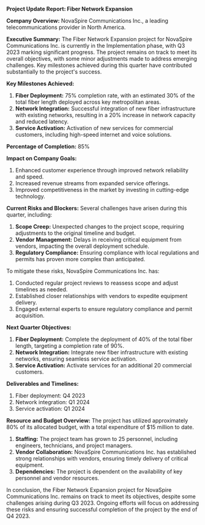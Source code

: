 **Project Update Report: Fiber Network Expansion**

**Company Overview:** NovaSpire Communications Inc., a leading telecommunications provider in North America.

**Executive Summary:**
The Fiber Network Expansion project for NovaSpire Communications Inc. is currently in the Implementation phase, with Q3 2023 marking significant progress. The project remains on track to meet its overall objectives, with some minor adjustments made to address emerging challenges. Key milestones achieved during this quarter have contributed substantially to the project's success.

**Key Milestones Achieved:**

1. **Fiber Deployment:** 75% completion rate, with an estimated 30% of the total fiber length deployed across key metropolitan areas.
2. **Network Integration:** Successful integration of new fiber infrastructure with existing networks, resulting in a 20% increase in network capacity and reduced latency.
3. **Service Activation:** Activation of new services for commercial customers, including high-speed internet and voice solutions.

**Percentage of Completion:** 85%

**Impact on Company Goals:**

1. Enhanced customer experience through improved network reliability and speed.
2. Increased revenue streams from expanded service offerings.
3. Improved competitiveness in the market by investing in cutting-edge technology.

**Current Risks and Blockers:**
Several challenges have arisen during this quarter, including:

1. **Scope Creep:** Unexpected changes to the project scope, requiring adjustments to the original timeline and budget.
2. **Vendor Management:** Delays in receiving critical equipment from vendors, impacting the overall deployment schedule.
3. **Regulatory Compliance:** Ensuring compliance with local regulations and permits has proven more complex than anticipated.

To mitigate these risks, NovaSpire Communications Inc. has:

1. Conducted regular project reviews to reassess scope and adjust timelines as needed.
2. Established closer relationships with vendors to expedite equipment delivery.
3. Engaged external experts to ensure regulatory compliance and permit acquisition.

**Next Quarter Objectives:**

1. **Fiber Deployment:** Complete the deployment of 40% of the total fiber length, targeting a completion rate of 90%.
2. **Network Integration:** Integrate new fiber infrastructure with existing networks, ensuring seamless service activation.
3. **Service Activation:** Activate services for an additional 20 commercial customers.

**Deliverables and Timelines:**

1. Fiber deployment: Q4 2023
2. Network integration: Q1 2024
3. Service activation: Q1 2024

**Resource and Budget Overview:**
The project has utilized approximately 80% of its allocated budget, with a total expenditure of $15 million to date.

1. **Staffing:** The project team has grown to 25 personnel, including engineers, technicians, and project managers.
2. **Vendor Collaboration:** NovaSpire Communications Inc. has established strong relationships with vendors, ensuring timely delivery of critical equipment.
3. **Dependencies:** The project is dependent on the availability of key personnel and vendor resources.

In conclusion, the Fiber Network Expansion project for NovaSpire Communications Inc. remains on track to meet its objectives, despite some challenges arising during Q3 2023. Ongoing efforts will focus on addressing these risks and ensuring successful completion of the project by the end of Q4 2023.